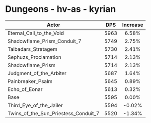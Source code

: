 # Dungeons - hv-as - kyrian
| Actor | DPS | Increase |
|---|:---:|:---:|
|Eternal_Call_to_the_Void|5963|6.58%|
|Shadowflame_Prism_Conduit_7|5749|2.75%|
|Talbadars_Stratagem|5730|2.41%|
|Sephuzs_Proclamation|5714|2.13%|
|Shadowflame_Prism|5714|2.13%|
|Judgment_of_the_Arbiter|5687|1.64%|
|Painbreaker_Psalm|5645|0.89%|
|Echo_of_Eonar|5613|0.32%|
|Base|5595|0.00%|
|Third_Eye_of_the_Jailer|5594|-0.02%|
|Twins_of_the_Sun_Priestess_Conduit_7|5520|-1.34%|
